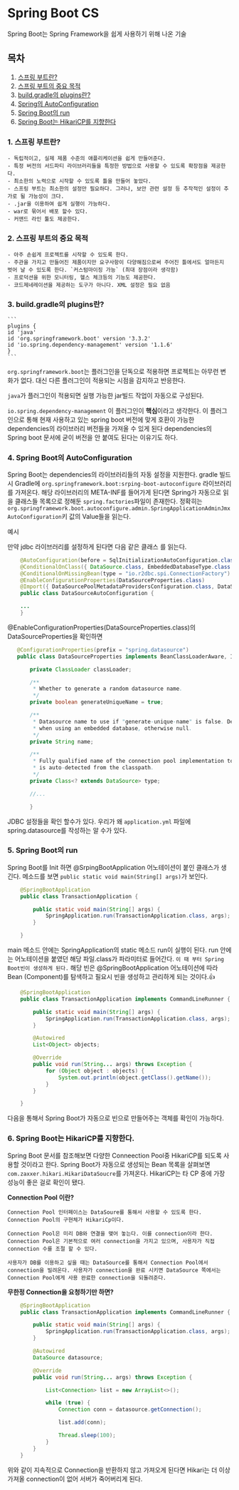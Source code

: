 # Spring Boot CS

Spring Boot는 Spring Framework을 쉽게 사용하기 위해 나온 기술</br>

## 목차

1. [스프링 부트란?](#1-스프링-부트란)
2. [스프링 부트의 중요 목적](#2-스프링-부트의-중요-목적)
3. [build.gradle의 plugins란?](#3-buildgradle의-plugins란)
4. [Spring의 AutoConfiguration](#4-spring-boot의-autoconfiguration)
5. [Spring Boot의 run](#5-spring-boot의-run)
6. [Spring Boot는 HikariCP를 지향한다](#6-spring-boot는-HikariCP를-지향한다.)

### 1. 스프링 부트란?

    - 독립적이고, 실제 제품 수준의 애플리케이션을 쉽게 만들어준다.
    - 특정 버전의 서드파티 라이브러리들을 특정한 방법으로 사용할 수 있도록 확장점을 제공한다.
    - 최소한의 노력으로 시작할 수 있도록 틀을 만들어 놓았다.
    - 스프링 부트는 최소한의 설정만 필요하다. 그러나, 보안 관련 설정 등 추작적인 설정이 추가로 될 가능성이 크다.
    - .jar을 이용하여 쉽게 실행이 가능하다.
    - war로 묶어서 배포 할수 있다.
    - 커맨드 라인 툴도 제공한다.

### 2. 스프링 부트의 중요 목적

    - 아주 손쉽게 프로젝트를 시작할 수 있도록 한다.
    - 주관을 가지고 만들어진 제품이지만 요구사항이 다양해짐으로써 주어진 틀에서도 얼마든지 벗어 날 수 있도록 한다. `커스텀마이징 가능` (최대 장점이라 생각함)
    - 프로덕션을 위한 모니터링, 헬스 체크등의 기능도 제공한다.
    - 코드제네레이션을 제공하는 도구가 아니다. XML 설정은 필요 없음

### 3. build.gradle의 plugins란?

    ```
    plugins {
    id 'java'
    id 'org.springframework.boot' version '3.3.2'
    id 'io.spring.dependency-management' version '1.1.6'
    }
    ```

`org.springframework.boot`는 플러그인을 단독으로 적용하면 프로젝트는 아무런 변화가 없다. 대신 다른 플러그인이 적용되는 시점을 감지하고 반응한다.

`java`가 플러그인이 적용되면 실행 가능한 jar빌드 작업이 자동으로 구성된다.

`io.spring.dependency-management` 이 플러그인이 **핵심**이라고 생각한다. 이 플러그인으로 통해 현재 사용하고 있는 spring boot 버전에 맞게 호환이 가능한 dependencies의 라이브러리 버전들을 가져올 수 있게 된다 dependencies의 Spring boot 문서에 굳이 버전을 안 붙여도 된다는 이유기도 하다.

### 4. Spring Boot의 AutoConfiguration

Spring Boot는 dependencies의 라이브러리들의 자동 설정을 지원한다. gradle 빌드 시 Gradle에 `org.springframework.boot:srping-boot-autoconfigure` 라이브러리를 가져온다. 해당 라이브러리의 META-INF를 들어가게 된다면 Spring가 자동으로 읽을 클래스들 목록으로 정해둔 `spring.factories`파일이 존재한다. 정확히는 `org.springframework.boot.autoconfigure.admin.SpringApplicationAdminJmxAutoConfiguration`키 값의 Value들을 읽는다.

예시

만약 jdbc 라이브러리를 설정하게 된다면 다음 같은 클래스 를 읽는다.

```java
    @AutoConfiguration(before = SqlInitializationAutoConfiguration.class)
    @ConditionalOnClass({ DataSource.class, EmbeddedDatabaseType.class })
    @ConditionalOnMissingBean(type = "io.r2dbc.spi.ConnectionFactory")
    @EnableConfigurationProperties(DataSourceProperties.class)
    @Import({ DataSourcePoolMetadataProvidersConfiguration.class, DataSourceCheckpointRestoreConfiguration.class })
    public class DataSourceAutoConfiguration {

    ...
    }
```

@EnableConfigurationProperties(DataSourceProperties.class)의 DataSourceProperties을 확인하면

```java
   @ConfigurationProperties(prefix = "spring.datasource")
   public class DataSourceProperties implements BeanClassLoaderAware, InitializingBean {

       private ClassLoader classLoader;

       /**
        * Whether to generate a random datasource name.
        */
       private boolean generateUniqueName = true;

       /**
        * Datasource name to use if "generate-unique-name" is false. Defaults to "testdb"
        * when using an embedded database, otherwise null.
        */
       private String name;

       /**
        * Fully qualified name of the connection pool implementation to use. By default, it
        * is auto-detected from the classpath.
        */
       private Class<? extends DataSource> type;

       //...

       }
```

JDBC 설정들을 확인 할수가 있다. 우리가 왜 `application.yml` 파일에 spring.datasource를 작성하는 알 수가 있다.

### 5. Spring Boot의 run

Spring Boot를 Init 하면 @SrpingBootApplication 어노테이션이 붙인 클래스가 생긴다. 메소드를 보면 `public static void main(String[] args)`가 보인다.

```java
    @SpringBootApplication
    public class TransactionApplication {

        public static void main(String[] args) {
            SpringApplication.run(TransactionApplication.class, args);
        }

    }
```

main 메소드 안에는 SpringApplication의 static 메소드 run이 실행이 된다. run 안에는 어노테이션을 붙였던 해당 파일.class가 파라미터로 들어간다. `이 때 부터 Spring Boot빈이 생성하게 된다.` 해당 빈은 @SpringBootApplication 어노테이션에 따라 Bean (Component)를 탐색하고 필요시 빈을 생성하고 관리하게 되는 것이다.👍

```java
    @SpringBootApplication
    public class TransactionApplication implements CommandLineRunner {

        public static void main(String[] args) {
            SpringApplication.run(TransactionApplication.class, args);
        }

        @Autowired
        List<Object> objects;

        @Override
        public void run(String... args) throws Exception {
            for (Object object : objects) {
                System.out.println(object.getClass().getName());
            }
        }

    }
```

다음을 통해서 Spring Boot가 자동으로 빈으로 만들어주는 객체를 확인이 가능하다.

### 6. Spring Boot는 HikariCP를 지향한다.

Spring Boot 문서를 참조해보면 다양한 Conneection Pool중 HikariCP를 되도록 사용할 것이라고 한다. Spring Boot가 자동으로 생성되는 Bean 목록을 살펴보면
`com.zaxxer.hikari.HikariDataSoucre`를 가져온다. HikariCP는 타 CP 중에 가장 성능이 좋은 걸로 확인이 됐다.

**Connection Pool 이란?**

    Connection Pool 인터페이스는 DataSoure를 통해서 사용할 수 있도록 한다. Connection Pool의 구현체가 HikariCp이다.

    Connection Pool은 미리 DB와 연결을 맺어 놓는다. 이를 connection이라 한다. Connection Pool은 기본적으로 여러 connection을 가지고 있으며, 사용자가 직접 connection 수를 조절 할 수 있다.

    사용자가 DB를 이용하고 싶을 때는 DataSource를 통해서 Connection Pool에서connection을 빌려온다. 사용자가 connection을 완료 시키면 DataSource 쪽에서는 Connection Pool에게 사용 완료한 connection을 되돌려준다.

**무한정 Connection을 요청하기만 하면?**

```java
    @SpringBootApplication
    public class TransactionApplication implements CommandLineRunner {

        public static void main(String[] args) {
            SpringApplication.run(TransactionApplication.class, args);
        }

        @Autowired
        DataSource datasource;

        @Override
        public void run(String... args) throws Exception {

            List<Connection> list = new ArrayList<>();

            while (true) {
                Connection conn = datasource.getConnection();

                list.add(conn);

                Thread.sleep(100);
            }
        }
    }
```

위와 같이 지속적으로 Connection을 반환하지 않고 가져오게 된다면 Hikari는 더 이상 가져올 connection이 없어 서버가 죽어버리게 된다.
